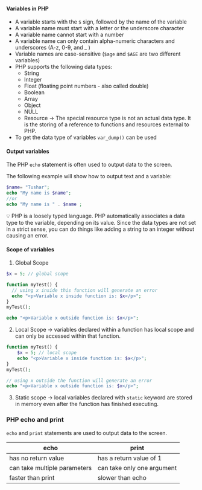 #### Variables in PHP

- A variable starts with the `$` sign, followed by the name of the variable
- A variable name must start with a letter or the underscore character
- A variable name cannot start with a number
- A variable name can only contain alpha-numeric characters and underscores (A-z, 0-9, and _ )
- Variable names are case-sensitive (`$age` and `$AGE` are two different variables)
- PHP supports the following data types:
	- String
	- Integer
	- Float (floating point numbers - also called double)
	- Boolean
	- Array
	- Object
	- NULL
	- Resource → The special resource type is not an actual data type. It is the storing of a reference to functions and resources external to PHP.
- To get the data type of variables `var_dump()` can be used

#### Output variables

The PHP `echo` statement is often used to output data to the screen.

The following example will show how to output text and a variable:

```php
$name= "Tushar";
echo "My name is $name";
//or
echo "My name is " . $name ;
```

<aside> 💡 PHP is a loosely typed language. PHP automatically associates a data type to the variable, depending on its value. Since the data types are not set in a strict sense, you can do things like adding a string to an integer without causing an error.

</aside>

#### Scope of variables

1. Global Scope

```php
$x = 5; // global scope

function myTest() {
  // using x inside this function will generate an error
  echo "<p>Variable x inside function is: $x</p>";
}
myTest();

echo "<p>Variable x outside function is: $x</p>";
```

2. Local Scope → variables declared within a function has local scope and can only be accessed within that function.

```php
function myTest() {
	$x = 5; // local scope
	echo "<p>Variable x inside function is: $x</p>";
}
myTest();

// using x outside the function will generate an error
echo "<p>Variable x outside function is: $x</p>";
```
3. Static scope → local variables declared with `static` keyword are stored in memory even after the function has finished executing.


### PHP echo and print

`echo` and `print` statements are used to output data to the screen.

| echo                         | print                      |
| ---------------------------- | -------------------------- |
| has no return value          | has a return value of 1    |
| can take multiple parameters | can take only one argument |
| faster than print            | slower than echo           |

